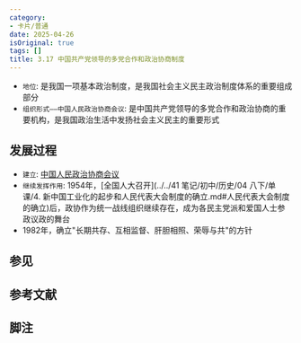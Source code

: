 ```yaml
---
category:
- 卡片/普通
date: 2025-04-26
isOriginal: true
tags: []
title: 3.17 中国共产党领导的多党合作和政治协商制度
---
```

 - `地位`: 是我国一项基本政治制度，是我国社会主义民主政治制度体系的重要组成部分
- `组织形式——中国人民政治协商会议`: 是中国共产党领导的多党合作和政治协商的重要机构，是我国政治生活中发扬社会主义民主的重要形式
## 发展过程
- `建立`: [中国人民政治协商会议](#中国人民政治协商会议)
- `继续发挥作用`: 1954年，[全国人大召开](../../41 笔记/初中/历史/04 八下/单课/4. 新中国工业化的起步和人民代表大会制度的确立.md#人民代表大会制度的确立)后，政协作为统一战线组织继续存在，成为各民主党派和爱国人士参政议政的舞台
- 1982年，确立"长期共存、互相监督、肝胆相照、荣辱与共"的方针


## 参见
## 参考文献
## 脚注

